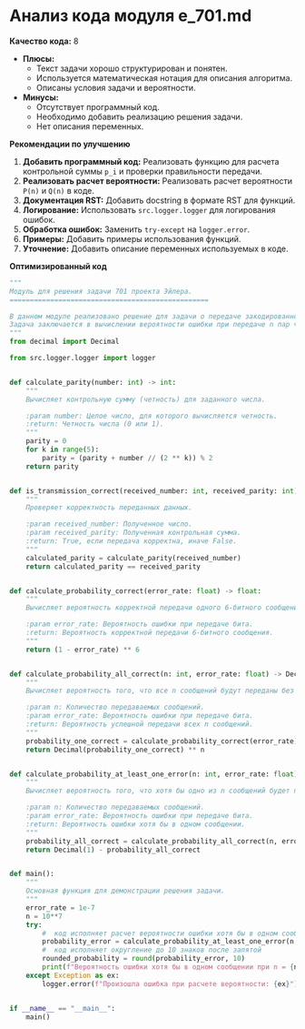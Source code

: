 # Анализ кода модуля e_701.md

**Качество кода:** 8

*   **Плюсы:**
    *   Текст задачи хорошо структурирован и понятен.
    *   Используется математическая нотация для описания алгоритма.
    *   Описаны условия задачи и вероятности.
*   **Минусы:**
    *   Отсутствует программный код.
    *   Необходимо добавить реализацию решения задачи.
    *   Нет описания переменных.

**Рекомендации по улучшению**

1.  **Добавить программный код:** Реализовать функцию для расчета контрольной суммы `p_i` и проверки правильности передачи.
2.  **Реализовать расчет вероятности:** Реализовать расчет вероятности `P(n)` и `Q(n)` в коде.
3.  **Документация RST:** Добавить docstring в формате RST для функций.
4.  **Логирование:** Использовать `src.logger.logger` для логирования ошибок.
5.  **Обработка ошибок:** Заменить `try-except` на `logger.error`.
6.  **Примеры:** Добавить примеры использования функций.
7.  **Уточнение:** Добавить описание переменных используемых в коде.

**Оптимизированный код**

```python
"""
Модуль для решения задачи 701 проекта Эйлера.
=================================================

В данном модуле реализовано решение для задачи о передаче закодированного сообщения с проверкой четности.
Задача заключается в вычислении вероятности ошибки при передаче n пар чисел.
"""
from decimal import Decimal

from src.logger.logger import logger


def calculate_parity(number: int) -> int:
    """
    Вычисляет контрольную сумму (четность) для заданного числа.

    :param number: Целое число, для которого вычисляется четность.
    :return: Четность числа (0 или 1).
    """
    parity = 0
    for k in range(5):
        parity = (parity + number // (2 ** k)) % 2
    return parity


def is_transmission_correct(received_number: int, received_parity: int) -> bool:
    """
    Проверяет корректность переданных данных.

    :param received_number: Полученное число.
    :param received_parity: Полученная контрольная сумма.
    :return: True, если передача корректна, иначе False.
    """
    calculated_parity = calculate_parity(received_number)
    return calculated_parity == received_parity


def calculate_probability_correct(error_rate: float) -> float:
    """
    Вычисляет вероятность корректной передачи одного 6-битного сообщения.

    :param error_rate: Вероятность ошибки при передаче бита.
    :return: Вероятность корректной передачи 6-битного сообщения.
    """
    return (1 - error_rate) ** 6


def calculate_probability_all_correct(n: int, error_rate: float) -> Decimal:
    """
    Вычисляет вероятность того, что все n сообщений будут переданы без ошибок.

    :param n: Количество передаваемых сообщений.
    :param error_rate: Вероятность ошибки при передаче бита.
    :return: Вероятность успешной передачи всех n сообщений.
    """
    probability_one_correct = calculate_probability_correct(error_rate)
    return Decimal(probability_one_correct) ** n


def calculate_probability_at_least_one_error(n: int, error_rate: float) -> Decimal:
    """
    Вычисляет вероятность того, что хотя бы одно из n сообщений будет передано с ошибкой.

    :param n: Количество передаваемых сообщений.
    :param error_rate: Вероятность ошибки при передаче бита.
    :return: Вероятность ошибки хотя бы в одном сообщении.
    """
    probability_all_correct = calculate_probability_all_correct(n, error_rate)
    return Decimal(1) - probability_all_correct


def main():
    """
    Основная функция для демонстрации решения задачи.
    """
    error_rate = 1e-7
    n = 10**7
    try:
        #  код исполняет расчет вероятности ошибки хотя бы в одном сообщении
        probability_error = calculate_probability_at_least_one_error(n, error_rate)
        #  код исполняет округление до 10 знаков после запятой
        rounded_probability = round(probability_error, 10)
        print(f"Вероятность ошибки хотя бы в одном сообщении при n = {n}: {rounded_probability}")
    except Exception as ex:
        logger.error(f"Произошла ошибка при расчете вероятности: {ex}")


if __name__ == "__main__":
    main()
```